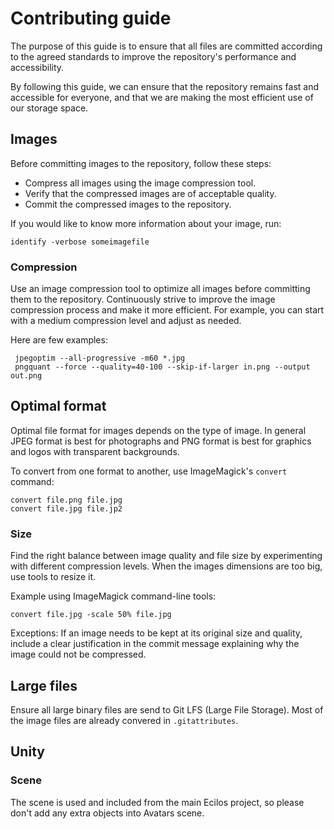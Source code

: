 # Contributing guide

The purpose of this guide is to ensure
that all files are committed according to the agreed standards
to improve the repository's performance and accessibility.

By following this guide, we can ensure that
the repository remains fast and accessible for everyone,
and that we are making the most efficient use of our storage space.

## Images

Before committing images to the repository, follow these steps:

- Compress all images using the image compression tool.
- Verify that the compressed images are of acceptable quality.
- Commit the compressed images to the repository.

If you would like to know more information about your image, run:

    identify -verbose someimagefile

### Compression

Use an image compression tool to optimize all images
before committing them to the repository.
Continuously strive to improve the image compression process
and make it more efficient.
For example, you can start with a medium compression level and adjust as needed.

Here are few examples:

     jpegoptim --all-progressive -m60 *.jpg
     pngquant --force --quality=40-100 --skip-if-larger in.png --output out.png

## Optimal format

Optimal file format for images depends on the type of image.
In general JPEG format is best for photographs
and PNG format is best for graphics and logos with transparent backgrounds.

To convert from one format to another, use ImageMagick's `convert` command:

    convert file.png file.jpg
    convert file.jpg file.jp2

### Size

Find the right balance between image quality and file size
by experimenting with different compression levels.
When the images dimensions are too big, use tools to resize it.

Example using ImageMagick command-line tools:

    convert file.jpg -scale 50% file.jpg

Exceptions:
If an image needs to be kept at its original size and quality,
include a clear justification in the commit message explaining
why the image could not be compressed.

## Large files

Ensure all large binary files are send to Git LFS (Large File Storage).
Most of the image files are already convered in `.gitattributes`.

## Unity

### Scene

The scene is used and included from the main Ecilos project,
so please don't add any extra objects into Avatars scene.
